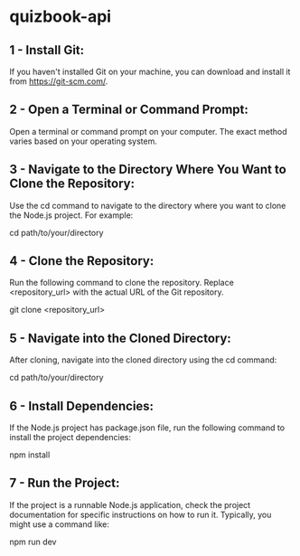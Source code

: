 # quizbook-api

## 1 - Install Git:
If you haven't installed Git on your machine, you can download and install it from https://git-scm.com/.

## 2 - Open a Terminal or Command Prompt:
Open a terminal or command prompt on your computer. The exact method varies based on your operating system.

## 3 - Navigate to the Directory Where You Want to Clone the Repository:
Use the cd command to navigate to the directory where you want to clone the Node.js project. For example:

cd path/to/your/directory

## 4 - Clone the Repository:
Run the following command to clone the repository. Replace <repository_url> with the actual URL of the Git repository.

git clone <repository_url>

## 5 - Navigate into the Cloned Directory:
After cloning, navigate into the cloned directory using the cd command:

cd path/to/your/directory

## 6 - Install Dependencies:
If the Node.js project has package.json file, run the following command to install the project dependencies:

npm install

## 7 - Run the Project:
If the project is a runnable Node.js application, check the project documentation for specific instructions on how to run it. Typically, you might use a command like:

npm run dev
